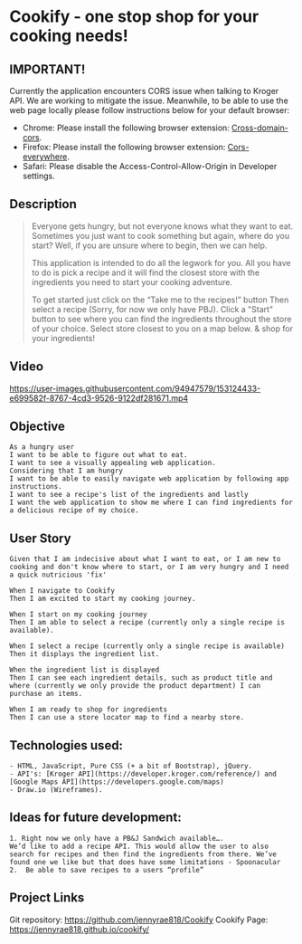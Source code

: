 # Cookify - one stop shop for your cooking needs!

## IMPORTANT! 
Currently the application encounters CORS issue when talking to Kroger API. We are working to mitigate the issue. Meanwhile, to be able to use the web page locally please follow instructions below for your default browser: 
- Chrome: Please install the following browser extension: [Cross-domain-cors](https://chrome.google.com/webstore/detail/cross-domain-cors/mjhpgnbimicffchbodmgfnemoghjakai).
- Firefox: Please install the following browser extension: [Cors-everywhere](https://addons.mozilla.org/en-US/firefox/addon/cors-everywhere/?utm_source=addons.mozilla.org&utm_medium=referral&utm_content=search).
- Safari: Please disable the Access-Control-Allow-Origin in Developer settings. 

## Description
> Everyone gets hungry, but not everyone knows what they want to eat.
> Sometimes you just want to cook something but again, where do you start?
> Well, if you are unsure where to begin, then we can help. 
> 
> This application is intended to do all the legwork for you. All you have to do is pick a recipe and it will find the closest store with the ingredients you need to start your cooking adventure.
> 
> To get started just click on the “Take me to the recipes!” button
> Then select a recipe (Sorry, for now we only have PBJ).
> Click a "Start" button to see where you can find the ingredients throughout the store of your choice.
> Select store closest to you on a map below.
> & shop for your ingredients!

## Video 
https://user-images.githubusercontent.com/94947579/153124433-e699582f-8767-4cd3-9526-9122df281671.mp4


## Objective
```
As a hungry user
I want to be able to figure out what to eat. 
I want to see a visually appealing web application. 
Considering that I am hungry
I want to be able to easily navigate web application by following app instructions. 
I want to see a recipe's list of the ingredients and lastly 
I want the web application to show me where I can find ingredients for a delicious recipe of my choice.
```

## User Story
```
Given that I am indecisive about what I want to eat, or I am new to cooking and don't know where to start, or I am very hungry and I need a quick nutricious 'fix'

When I navigate to Cookify 
Then I am excited to start my cooking journey.

When I start on my cooking journey 
Then I am able to select a recipe (currently only a single recipe is available).

When I select a recipe (currently only a single recipe is available)
Then it displays the ingredient list.

When the ingredient list is displayed
Then I can see each ingredient details, such as product title and where (currently we only provide the product department) I can purchase an items.

When I am ready to shop for ingredients 
Then I can use a store locator map to find a nearby store. 
```

## Technologies used:
```
- HTML, JavaScript, Pure CSS (+ a bit of Bootstrap), jQuery. 
- API's: [Kroger API](https://developer.kroger.com/reference/) and [Google Maps API](https://developers.google.com/maps)
- Draw.io (Wireframes).
```

## Ideas for future development:
```
1. Right now we only have a PB&J Sandwich available…. 
We’d like to add a recipe API. This would allow the user to also search for recipes and then find the ingredients from there. We’ve found one we like but that does have some limitations - Spoonacular 
2.	Be able to save recipes to a users “profile”
```

## Project Links
Git repository: https://github.com/jennyrae818/Cookify
Cookify Page: https://jennyrae818.github.io/cookify/
